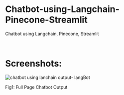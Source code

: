 # Chatbot-using-Langchain-Pinecone-Streamlit
Chatbot using Langchain, Pinecone, Streamlit

</br>

<h1>Screenshots:</h1>

![chatbot using lanchain output- langBot](https://github.com/user-attachments/assets/68cad26e-9235-44ed-9b73-af07838cba3c)
<p>Fig1: Full Page Chatbot Output</p>
